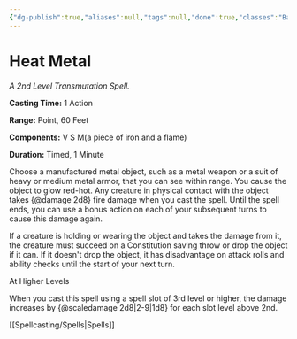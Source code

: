 ```yaml
---
{"dg-publish":true,"aliases":null,"tags":null,"done":true,"classes":"Bard, Druid, Artificer,","spellLevel":2,"school":"Transmutation","source":"PHB","permalink":"/spells/heat-metal/","dgHomeLink":false,"dgPassFrontmatter":true}
---
```


# Heat Metal
*A 2nd Level Transmutation Spell.*

**Casting Time:** 1 Action

**Range:** Point, 60 Feet

**Components:** V S M(a piece of iron and a flame)

**Duration:** Timed, 1 Minute

Choose a manufactured metal object, such as a metal weapon or a suit of heavy or medium metal armor, that you can see within range. You cause the object to glow red-hot. Any creature in physical contact with the object takes {@damage 2d8} fire damage when you cast the spell. Until the spell ends, you can use a bonus action on each of your subsequent turns to cause this damage again.



If a creature is holding or wearing the object and takes the damage from it, the creature must succeed on a Constitution saving throw or drop the object if it can. If it doesn't drop the object, it has disadvantage on attack rolls and ability checks until the start of your next turn.

At Higher Levels

When you cast this spell using a spell slot of 3rd level or higher, the damage increases by {@scaledamage 2d8|2-9|1d8} for each slot level above 2nd.

[[Spellcasting/Spells|Spells]]